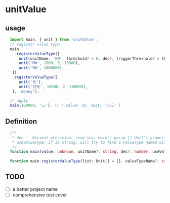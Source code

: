 # unitValue

## usage
```javascript
  import main, { unit } from 'unitValue';
  // register value type
  main
    .registerValueType([
      unit(unitName: 'kW', threshold? = 0, dec?, triggerThreshold? = threshold),
      unit('MW', 1000, 3, 10000),
      unit('GW', 1000000),
   ])
   .registerValueType([
      unit('元'),
      unit('万元', 10000, 2, 100000),
   ], 'money');
  
  // apply
  main(100000, '元'); // { value: 10, unit: '万元' }
```

## Definition
```typescript
  /**
   * dec -- Decimal precision: read seq: main's param || Unit's property || 6
   * useValueType: if is string, will try to find a ValueType named with it
   */
  function main(value: unknown, unitName?: string, dec?: number, useValueType?: string | ValueType): UnitValue
  
  function main.registerValueType(list: Unit[] = [], valueTypeName?: string): main
```

## TODO
 + [ ] a better project name
 + [ ] comprehensive test cover
